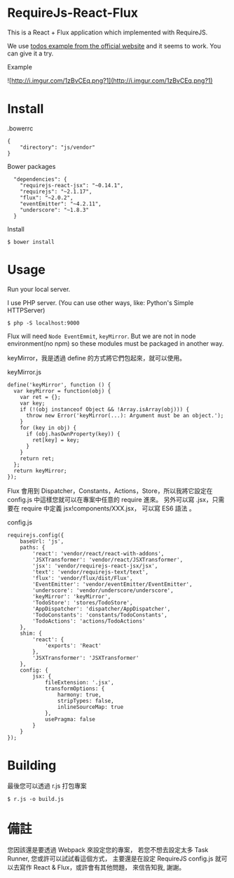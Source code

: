 # RequireJs-React-Flux

This is a React + Flux application which implemented with RequireJS.

We use [todos example from the official website](https://github.com/facebook/flux/tree/master/examples/flux-todomvc/) and it seems to work. You can give it a try.

Example

![http://i.imgur.com/1zBvCEq.png?1](http://i.imgur.com/1zBvCEq.png?1)


# Install

.bowerrc

```
{
	"directory": "js/vendor"
}
```

Bower packages

```
  "dependencies": {
    "requirejs-react-jsx": "~0.14.1",
    "requirejs": "~2.1.17",
    "flux": "~2.0.2",
    "eventEmitter": "~4.2.11",
    "underscore": "~1.8.3"
  }

```

Install

```
$ bower install
```


# Usage

Run your local server.

I use PHP server. (You can use other ways, like: Python's Simple HTTPServer) 

```
$ php -S localhost:9000
```

Flux will need `Node EventEmmit`,  `keyMirror`. But we are not in node environment(no npm) so these modules must be packaged in another way.

keyMirror，我是透過 define 的方式將它們包起來，就可以使用。

keyMirror.js

```
define('keyMirror', function () {
  var keyMirror = function(obj) {
    var ret = {};
    var key;
    if (!(obj instanceof Object && !Array.isArray(obj))) {
      throw new Error('keyMirror(...): Argument must be an object.');
    }
    for (key in obj) {
      if (obj.hasOwnProperty(key)) {
        ret[key] = key;
      }
    }
    return ret;
  };
  return keyMirror;
});
```

Flux 會用到 Dispatcher，Constants，Actions，Store，所以我將它設定在 config.js 中這樣您就可以在專案中任意的 require 進來。
另外可以寫 .jsx，只需要在 require 中定義 jsx!components/XXX.jsx，
可以寫 ES6 語法 。

config.js

```
requirejs.config({
    baseUrl: 'js',
    paths: {
        'react': 'vendor/react/react-with-addons',
        'JSXTransformer': 'vendor/react/JSXTransformer',
        'jsx': 'vendor/requirejs-react-jsx/jsx',
        'text': 'vendor/requirejs-text/text',
        'flux': 'vendor/flux/dist/Flux',
        'EventEmitter': 'vendor/eventEmitter/EventEmitter',
        'underscore': 'vendor/underscore/underscore',
        'keyMirror': 'keyMirror',
        'TodoStore': 'stores/TodoStore',
        'AppDispatcher': 'dispatcher/AppDispatcher',
        'TodoConstants': 'constants/TodoConstants',
        'TodoActions': 'actions/TodoActions'
    },
    shim: {
        'react': {
            'exports': 'React'
        },
        'JSXTransformer': 'JSXTransformer'
    },
    config: {
        jsx: {
            fileExtension: '.jsx',
            transformOptions: {
                harmony: true,
                stripTypes: false,
                inlineSourceMap: true
            },
            usePragma: false
        }
    }
});
```


# Building

最後您可以透過 r.js 打包專案

```
$ r.js -o build.js
```


# 備註

您因該還是要透過 Webpack 來設定您的專案，
若您不想去設定太多 Task Runner, 您或許可以試試看這個方式，
主要還是在設定 RequireJS config.js 就可以去寫作 React & Flux，或許會有其他問題， 來信告知我, 謝謝。


